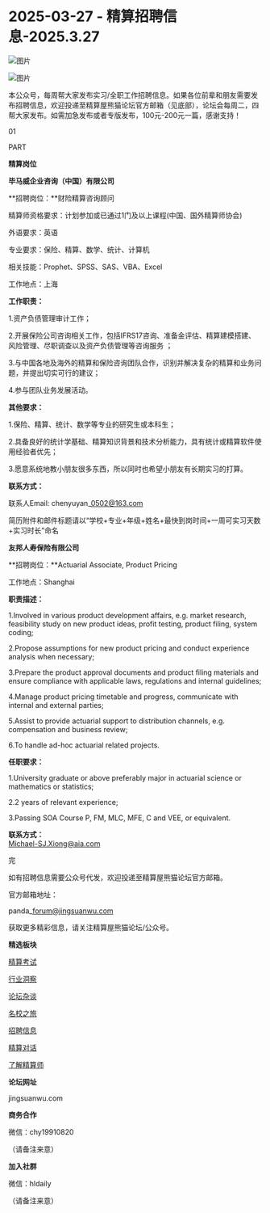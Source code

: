 # 2025-03-27 - 精算招聘信息-2025.3.27

![图片](https://mmbiz.qpic.cn/mmbiz_jpg/PVTr5cqOmdsiaicIRGthO3IhpdkibrFUWVU1xAtP9ZY24c0vAhCVJo55thjfrfia19NvibyVvich2UW9I8vGCty5LxNw/640?wx_fmt=jpeg&tp=webp&wxfrom=5&wx_lazy=1)

![图片](https://mmbiz.qpic.cn/mmbiz_png/7QRTvkK2qC63c02mKcsfAaJ8sNcicTvg22UkHHibvKiasFS9FS6E4FeV0Dibe7as7h4tm8p7EfNfI06adlGbL2icYjw/640?wx_fmt=png&tp=webp&wxfrom=5&wx_lazy=1)

本公众号，每周帮大家发布实习/全职工作招聘信息。如果各位前辈和朋友需要发布招聘信息，欢迎投递至精算屋熊猫论坛官方邮箱（见底部），论坛会每周二，四帮大家发布。如需加急发布或者专版发布，100元-200元一篇，感谢支持！

01

PART

**精算岗位**

**毕马威企业咨询（中国）有限公司**

**招聘岗位：**财险精算咨询顾问

精算师资格要求：计划参加或已通过1门及以上课程(中国、国外精算师协会)

外语要求：英语

专业要求：保险、精算、数学、统计、计算机

相关技能：Prophet、SPSS、SAS、VBA、Excel

工作地点：上海

**工作职责：**

1.资产负债管理审计工作；

2.开展保险公司咨询相关工作，包括IFRS17咨询、准备金评估、精算建模搭建、风险管理、尽职调查以及资产负债管理等咨询服务 ；

3.与中国各地及海外的精算和保险咨询团队合作，识别并解决复杂的精算和业务问题，并提出切实可行的建议；

4.参与团队业务发展活动。

**其他要求：**

1.保险、精算、统计、数学等专业的研究生或本科生；

2.具备良好的统计学基础、精算知识背景和技术分析能力，具有统计或精算软件使用经验者优先；

3.愿意系统地教小朋友很多东西，所以同时也希望小朋友有长期实习的打算。

**联系方式：**

联系人Email: chenyuyan\_0502@163.com

简历附件和邮件标题请以“学校+专业+年级+姓名+最快到岗时间+一周可实习天数+实习时长”命名

**友邦人寿保险有限公司**

**招聘岗位：**Actuarial Associate, Product Pricing

工作地点：Shanghai

**职责描述：**  
  
1.Involved in various product development affairs, e.g. market research, feasibility study on new product ideas, profit testing, product filing, system coding;

2.Propose assumptions for new product pricing and conduct experience analysis when necessary;

3.Prepare the product approval documents and product filing materials and ensure compliance with applicable laws, regulations and internal guidelines;

4.Manage product pricing timetable and progress, communicate with internal and external parties;

5.Assist to provide actuarial support to distribution channels, e.g. compensation and business review;

6.To handle ad-hoc actuarial related projects.

**任职要求：**  
  
1.University graduate or above preferably major in actuarial science or mathematics or statistics;

2.2 years of relevant experience;

3.Passing SOA Course P, FM, MLC, MFE, C and VEE, or equivalent.

**联系方式：**  
Michael-SJ.Xiong@aia.com


完

如有招聘信息需要公众号代发，欢迎投递至精算屋熊猫论坛官方邮箱。

官方邮箱地址：

panda\_forum@jingsuanwu.com

获取更多精彩信息，请关注精算屋熊猫论坛/公众号。

**精选板块**

[精算考试](https://mp.weixin.qq.com/mp/appmsgalbum?__biz=Mzg5NzkwMTMzMA==&action=getalbum&album_id=2804960172988448769#wechat_redirect)

[行业洞察](https://mp.weixin.qq.com/mp/appmsgalbum?__biz=Mzg5NzkwMTMzMA==&action=getalbum&album_id=2804965799378829313#wechat_redirect)

[论坛杂谈](https://mp.weixin.qq.com/mp/appmsgalbum?__biz=Mzg5NzkwMTMzMA==&action=getalbum&album_id=2804979947286315009#wechat_redirect)

[名校之旅](https://mp.weixin.qq.com/mp/appmsgalbum?__biz=Mzg5NzkwMTMzMA==&action=getalbum&album_id=2804975288236654595#wechat_redirect)

[招聘信息](https://mp.weixin.qq.com/mp/appmsgalbum?__biz=Mzg5NzkwMTMzMA==&action=getalbum&album_id=2809916434738069507#wechat_redirect)

[精算对话](https://mp.weixin.qq.com/mp/appmsgalbum?__biz=Mzg5NzkwMTMzMA==&action=getalbum&album_id=3028246288796221446#wechat_redirect)

[了解精算师](https://mp.weixin.qq.com/mp/appmsgalbum?__biz=Mzg5NzkwMTMzMA==&action=getalbum&album_id=2804971247444180995#wechat_redirect)

**论坛网址**

jingsuanwu.com

**商务合作**

微信：chy19910820

（请备注来意）

**加入社群**

微信：hldaily

（请备注来意）